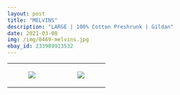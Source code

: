 ```yaml
---
layout: post
title: "MELVINS"
description: "LARGE | 100% Cotton Preshrunk | Gildan"
date: 2021-03-08
img: /img/0469-melvins.jpg
ebay_id: 233989913532
---
```




<table style="width:100%;"><tr><td style="vertical-align:top;">
      <figure class="tmblr-full" data-orig-height="2048" data-orig-width="1365" data-orig-src="https://concertshirts.netlify.app/shirts/0469/0469-01.jpg"><img src="https://64.media.tumblr.com/fe60534d419bec657fea630e64977bfb/a7c10f35eb2a0eed-3c/s540x810/43efe45577ea8e5db73379173bc35e5bb3a4c80e.jpg" data-orig-height="2048" data-orig-width="1365" data-orig-src="https://concertshirts.netlify.app/shirts/0469/0469-01.jpg"/></figure></td>
    <td style="vertical-align:top;">
      <figure class="tmblr-full" data-orig-height="2048" data-orig-width="1365" data-orig-src="https://concertshirts.netlify.app/shirts/0469/0469-02.jpg"><img src="https://64.media.tumblr.com/52443dc34a2cee5f3402351e4462fa95/a7c10f35eb2a0eed-64/s540x810/80c9df7f70ea97ac17e6a33e5fb46b04bd9bf083.jpg" data-orig-height="2048" data-orig-width="1365" data-orig-src="https://concertshirts.netlify.app/shirts/0469/0469-02.jpg"/></figure></td>
  </tr></table>
